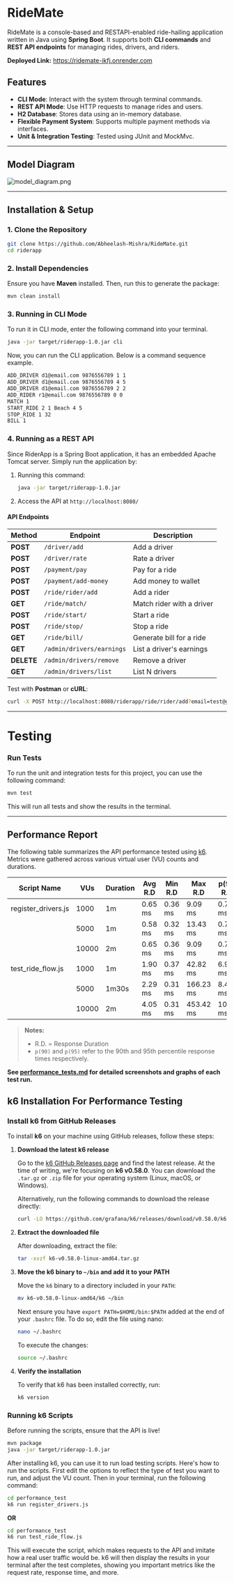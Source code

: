 # RideMate

RideMate is a console-based and RESTAPI-enabled ride-hailing application written in Java using **Spring Boot**. It supports both **CLI commands** and **REST API endpoints** for managing rides, drivers, and riders.

**Deployed Link:** https://ridemate-ikfj.onrender.com

## Features
- **CLI Mode**: Interact with the system through terminal commands.
- **REST API Mode**: Use HTTP requests to manage rides and users.
- **H2 Database**: Stores data using an in-memory database.
- **Flexible Payment System**: Supports multiple payment methods via interfaces.
- **Unit & Integration Testing**: Tested using JUnit and MockMvc.

---

## Model Diagram
![model_diagram.png](model_diagram.png)

---
## Installation & Setup
### **1. Clone the Repository**
```sh
git clone https://github.com/Abheelash-Mishra/RideMate.git
cd riderapp
```

### **2. Install Dependencies**
Ensure you have **Maven** installed. Then, run this to generate the package:
```sh
mvn clean install
```

### **3. Running in CLI Mode**
To run it in CLI mode, enter the following command into your terminal.
```sh
java -jar target/riderapp-1.0.jar cli
```

Now, you can run the CLI application. Below is a command sequence example.
```sh
ADD_DRIVER d1@email.com 9876556789 1 1
ADD_DRIVER d1@email.com 9876556789 4 5
ADD_DRIVER d1@email.com 9876556789 2 2
ADD_RIDER r1@email.com 9876556789 0 0
MATCH 1
START_RIDE 2 1 Beach 4 5
STOP_RIDE 1 32
BILL 1
```

### **4. Running as a REST API**
Since RiderApp is a Spring Boot application, it has an embedded Apache Tomcat server. Simply run the application by:
1. Running this command:
   ```sh
   java -jar target/riderapp-1.0.jar
   ```
         
2. Access the API at `http://localhost:8080/`


#### **API Endpoints**
| Method     | Endpoint                  | Description               |
|------------|---------------------------|---------------------------|
| **POST**   | `/driver/add`             | Add a driver              |
| **POST**   | `/driver/rate`            | Rate a driver             |
| **POST**   | `/payment/pay`            | Pay for a ride            |
| **POST**   | `/payment/add-money`      | Add money to wallet       |
| **POST**   | `/ride/rider/add`         | Add a rider               |
| **GET**    | `/ride/match/`            | Match rider with a driver |
| **POST**   | `/ride/start/`            | Start a ride              |
| **POST**   | `/ride/stop/`             | Stop a ride               |
| **GET**    | `/ride/bill/`             | Generate bill for a ride  |
| **GET**    | `/admin/drivers/earnings` | List a driver's earnings  |
| **DELETE** | `/admin/drivers/remove`   | Remove a driver           |
| **GET**    | `/admin/drivers/list`     | List N drivers            |

Test with **Postman** or **cURL**:
```sh
curl -X POST http://localhost:8080/riderapp/ride/rider/add?email=test@gmail.com&phoneNumber=9876556789&x=0&y=0
```

---


# Testing

### **Run Tests**

To run the unit and integration tests for this project, you can use the following command:

```sh
mvn test
```

This will run all tests and show the results in the terminal.

---

## Performance Report

The following table summarizes the API performance tested using [k6](https://k6.io). Metrics were gathered across various virtual user (VU) counts and durations.

| Script Name         | VUs   | Duration | Avg R.D | Min R.D | Max R.D   | p(90) R.D. | p(95) R.D. | Success Rate |
|---------------------|-------|----------|---------|---------|-----------|------------|------------|--------------|
| register_drivers.js | 1000  | 1m       | 0.65 ms | 0.36 ms | 9.09 ms   | 0.76 ms    | 0.79 ms    | 100%         |
|                     | 5000  | 1m       | 0.58 ms | 0.32 ms | 13.43 ms  | 0.71 ms    | 0.77 ms    | 100%         |
|                     | 10000 | 2m       | 0.65 ms | 0.36 ms | 9.09 ms   | 0.75 ms    | 0.79 ms    | 100%         |
| test_ride_flow.js   | 1000  | 1m       | 1.90 ms | 0.37 ms | 42.82 ms  | 6.95 ms    | 7.90 ms    | 100%         |
|                     | 5000  | 1m30s    | 2.29 ms | 0.31 ms | 166.23 ms | 8.42 ms    | 10.83 ms   | 100%         |
|                     | 10000 | 2m       | 4.05 ms | 0.31 ms | 453.42 ms | 10.29 ms   | 12.98 ms   | 100%         |

> **Notes:**
> - R.D. = Response Duration
> - `p(90)` and `p(95)` refer to the 90th and 95th percentile response times respectively.

**See [performance_tests.md](/performance_test/performance_tests.md) for detailed screenshots and graphs of each test run.**

## k6 Installation For Performance Testing

### **Install k6 from GitHub Releases**

To install **k6** on your machine using GitHub releases, follow these steps:

1. **Download the latest k6 release**

   Go to the [k6 GitHub Releases page](https://github.com/grafana/k6/releases) and find the latest release. At the time of writing, we're focusing on **k6 v0.58.0**. You can download the `.tar.gz` or `.zip` file for your operating system (Linux, macOS, or Windows).

   Alternatively, run the following commands to download the release directly:

   ```sh
   curl -LO https://github.com/grafana/k6/releases/download/v0.58.0/k6-v0.58.0-linux-amd64.tar.gz
   ```

2. **Extract the downloaded file**

   After downloading, extract the file:

   ```sh
   tar -xvzf k6-v0.58.0-linux-amd64.tar.gz
   ```

3. **Move the k6 binary to `~/bin` and add it to your PATH**

   Move the `k6` binary to a directory included in your `PATH`:

   ```sh
   mv k6-v0.58.0-linux-amd64/k6 ~/bin
   ```
   
   Next ensure you have `export PATH=$HOME/bin:$PATH` added at the end of your `.bashrc` file. To do so, edit the file using nano:
   
   ```sh
   nano ~/.bashrc
   ```
   
   To execute the changes:

   ```sh
   source ~/.bashrc
   ```

4. **Verify the installation**

   To verify that k6 has been installed correctly, run:

   ```sh
   k6 version
   ```

### **Running k6 Scripts**

Before running the scripts, ensure that the API is live!

```sh
mvn package
java -jar target/riderapp-1.0.jar
```

After installing k6, you can use it to run load testing scripts. Here's how to run the scripts. First edit the options to reflect the type of test you want to run, and adjust the VU count. Then in your terminal, run the following command:

```sh
cd performance_test
k6 run register_drivers.js
```

**OR**

```sh
cd performance_test
k6 run test_ride_flow.js
```

This will execute the script, which makes requests to the API and imitate how a real user traffic would be. k6 will then display the results in your terminal after the test completes, showing you important metrics like the request rate, response time, and more.